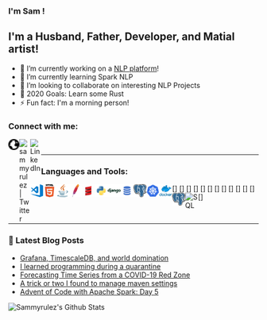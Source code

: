 ### I'm Sam !


## I'm a Husband, Father, Developer, and Matial artist!
- 🔭 I’m currently working on a [NLP platform][website]!
- 🌱 I’m currently learning Spark NLP
- 👯 I’m looking to collaborate on interesting NLP Projects
- 🥅 2020 Goals: Learn some Rust
- ⚡ Fun fact: I'm a morning person!

### Connect with me:

[<img align="left" alt="samreghenzi.it" width="22px" src="https://raw.githubusercontent.com/iconic/open-iconic/master/svg/globe.svg" />][personal_website]
[<img align="left" alt="sammyrulez | Twitter" width="22px" src="https://cdn.jsdelivr.net/npm/simple-icons@v3/icons/twitter.svg" />][twitter]
[<img align="left" alt="LinkedIn" width="22px" src="https://cdn.jsdelivr.net/npm/simple-icons@v3/icons/linkedin.svg" />][linkedin]

<br />

---

### Languages and Tools:

[<img align="left" alt="Visual Studio Code" width="26px" src="https://raw.githubusercontent.com/github/explore/80688e429a7d4ef2fca1e82350fe8e3517d3494d/topics/visual-studio-code/visual-studio-code.png" />]
[<img align="left" alt="HTML5" width="26px" src="https://raw.githubusercontent.com/github/explore/80688e429a7d4ef2fca1e82350fe8e3517d3494d/topics/html/html.png" />]
[<img align="left" alt="Java" width="26px" src="https://raw.githubusercontent.com/github/explore/80688e429a7d4ef2fca1e82350fe8e3517d3494d/topics/java/java.png" />]
[<img align="left" alt="Java" width="26px" src="https://raw.githubusercontent.com/github/explore/80688e429a7d4ef2fca1e82350fe8e3517d3494d/topics/maven/maven.png" />]
[<img align="left" alt="Scala" width="26px" src="https://raw.githubusercontent.com/github/explore/80688e429a7d4ef2fca1e82350fe8e3517d3494d/topics/scala/scala.png" />]
[<img align="left" alt="Python" width="26px" src="https://raw.githubusercontent.com/github/explore/80688e429a7d4ef2fca1e82350fe8e3517d3494d/topics/python/python.png" />]
[<img align="left" alt="SQL" width="26px" src="https://raw.githubusercontent.com/github/explore/80688e429a7d4ef2fca1e82350fe8e3517d3494d/topics/django/django.png" />]
[<img align="left" alt="SQL" width="26px" src="https://raw.githubusercontent.com/github/explore/80688e429a7d4ef2fca1e82350fe8e3517d3494d/topics/sql/sql.png" />]
[<img align="left" alt="SQL" width="26px" src="https://raw.githubusercontent.com/github/explore/80688e429a7d4ef2fca1e82350fe8e3517d3494d/topics/postgresql/postgresql.png" />]
[<img align="left" alt="SQL" width="26px" src="https://raw.githubusercontent.com/github/explore/80688e429a7d4ef2fca1e82350fe8e3517d3494d/topics/kubernetes/kubernetes.png" />]
[<img align="left" alt="SQL" width="26px" src="https://raw.githubusercontent.com/github/explore/80688e429a7d4ef2fca1e82350fe8e3517d3494d/topics/docker/docker.png" />]
[<img align="left" alt="SQL" width="26px" src="https://raw.githubusercontent.com/github/explore/80688e429a7d4ef2fca1e82350fe8e3517d3494d/topics/postgresql/postgresql.png" />]
[<img align="left" alt="SQL" width="26px" src="https://raw.githubusercontent.com/github/explore/80688e429a7d4ef2fca1e82350fe8e3517d3494d/topics/zsh/zsh.png" />]



<br />

---

### 📕 Latest Blog Posts
<!-- BLOG-POST-LIST:START -->
- [Grafana, TimescaleDB, and world domination](https://medium.com/@SammyRulez/grafana-timescaledb-and-world-domination-ba9e56de818d?source=rss-7ef86d355d26------2)
- [I learned programming during a quarantine](https://medium.com/@SammyRulez/i-learned-programming-during-a-quarantine-309e3d44dc10?source=rss-7ef86d355d26------2)
- [Forecasting Time Series from a COVID-19 Red Zone](https://medium.com/analytics-vidhya/forecasting-time-series-from-a-covid-19-red-zone-f66dad32b266?source=rss-7ef86d355d26------2)
- [A trick or two I found to manage maven settings](https://medium.com/@SammyRulez/a-trick-or-two-i-found-to-manage-maven-settings-68b5df3d23fd?source=rss-7ef86d355d26------2)
- [Advent of Code with Apache Spark: Day 5](https://medium.com/@SammyRulez/advent-of-code-with-apache-spark-day-5-c905c163cc4?source=rss-7ef86d355d26------2)
<!-- BLOG-POST-LIST:END -->

<img align="left" alt="Sammyrulez's Github Stats" src="https://github-readme-stats.codestackr.vercel.app/api?username=sammyrulez&show_icons=true&hide_border=true" />

[website]: http://www.propens.io/
[personal_website]: https://samreghenzi.it
[twitter]: https://twitter.com/sammyrulez
[linkedin]: https://linkedin.com/r/sammyrulez
